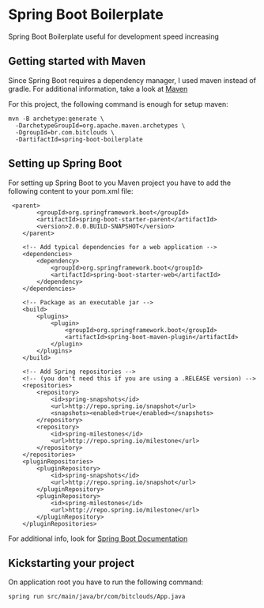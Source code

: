 # Spring Boot Boilerplate

Spring Boot Boilerplate useful for development speed increasing

## Getting started with Maven

Since Spring Boot requires a dependency manager, I used maven instead of gradle.
For additional information, take a look at [Maven](https://maven.apache.org/guides/getting-started/index.html)

For this project, the following command is enough for setup maven:

```
mvn -B archetype:generate \
  -DarchetypeGroupId=org.apache.maven.archetypes \
  -DgroupId=br.com.bitclouds \
  -DartifactId=spring-boot-boilerplate
```

## Setting up Spring Boot

For setting up Spring Boot to you Maven project you have to add the following content to your pom.xml file:

```
 <parent>
        <groupId>org.springframework.boot</groupId>
        <artifactId>spring-boot-starter-parent</artifactId>
        <version>2.0.0.BUILD-SNAPSHOT</version>
    </parent>

    <!-- Add typical dependencies for a web application -->
    <dependencies>
        <dependency>
            <groupId>org.springframework.boot</groupId>
            <artifactId>spring-boot-starter-web</artifactId>
        </dependency>
    </dependencies>

    <!-- Package as an executable jar -->
    <build>
        <plugins>
            <plugin>
                <groupId>org.springframework.boot</groupId>
                <artifactId>spring-boot-maven-plugin</artifactId>
            </plugin>
        </plugins>
    </build>

    <!-- Add Spring repositories -->
    <!-- (you don't need this if you are using a .RELEASE version) -->
    <repositories>
        <repository>
            <id>spring-snapshots</id>
            <url>http://repo.spring.io/snapshot</url>
            <snapshots><enabled>true</enabled></snapshots>
        </repository>
        <repository>
            <id>spring-milestones</id>
            <url>http://repo.spring.io/milestone</url>
        </repository>
    </repositories>
    <pluginRepositories>
        <pluginRepository>
            <id>spring-snapshots</id>
            <url>http://repo.spring.io/snapshot</url>
        </pluginRepository>
        <pluginRepository>
            <id>spring-milestones</id>
            <url>http://repo.spring.io/milestone</url>
        </pluginRepository>
    </pluginRepositories>
```

For additional info, look for [Spring Boot Documentation](https://docs.spring.io/spring-boot/docs/current-SNAPSHOT/reference/htmlsingle/#getting-started-maven-installation)


## Kickstarting your project

On application root you have to run the following command:

```
spring run src/main/java/br/com/bitclouds/App.java 
```
